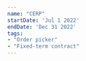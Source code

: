 ```yaml
---
name: "CERP"
startDate: 'Jul 1 2022'
endDate: 'Dec 31 2022'
tags:
- "Order picker"
- "Fixed-term contract"
---
```

